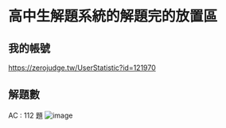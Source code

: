 # 高中生解題系統的解題完的放置區
## 我的帳號
https://zerojudge.tw/UserStatistic?id=121970
## 解題數
AC : 112 題
![image](https://user-images.githubusercontent.com/62783196/158125384-80a51cba-2c8f-4f40-a218-91a36eec9bad.png)
